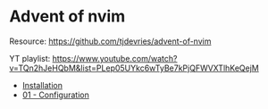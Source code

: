 # Advent of nvim
Resource: https://github.com/tjdevries/advent-of-nvim

YT playlist: https://www.youtube.com/watch?v=TQn2hJeHQbM&list=PLep05UYkc6wTyBe7kPjQFWVXTlhKeQejM


* [Installation](./00-installation.md)
* [01 - Configuration](./01-configuration.md)
